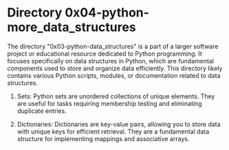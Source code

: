 # Directory 0x04-python-more_data_structures

The directory "0x03-python-data_structures" is a part of a larger software project or educational resource dedicated to Python programming. It focuses specifically on data structures in Python, which are fundamental components used to store and organize data efficiently. This directory likely contains various Python scripts, modules, or documentation related to data structures.

1. Sets: Python sets are unordered collections of unique elements. They are useful for tasks requiring membership testing and eliminating duplicate entries.

2. Dictionaries: Dictionaries are key-value pairs, allowing you to store data with unique keys for efficient retrieval. They are a fundamental data structure for implementing mappings and associative arrays.